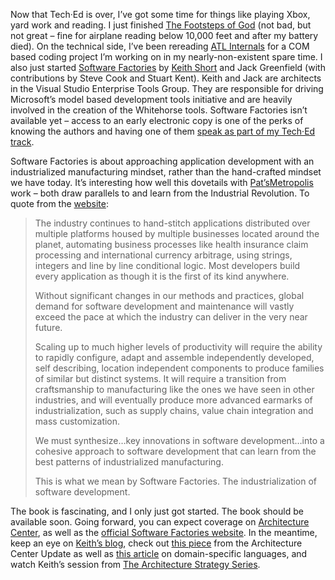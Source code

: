 Now that Tech·Ed is over, I’ve
got some time for things like playing Xbox, yard work and reading. I
just finished [The Footsteps of
God](http://search.barnesandnoble.com/booksearch/isbnInquiry.asp?isbn=0743454146)
(not bad, but not great – fine for airplane reading below 10,000 feet
and after my battery died). On the technical side, I’ve been rereading
[ATL
Internals](http://search.barnesandnoble.com/booksearch/isbnInquiry.asp?isbn=0201695898)
for a COM based coding project I’m working on in my nearly-non-existent
spare time. I also just started [Software
Factories](http://search.barnesandnoble.com/booksearch/isbnInquiry.asp?isbn=0471202843)
by [Keith Short](http://blogs.msdn.com/keith_short) and Jack Greenfield
(with contributions by Steve Cook and Stuart Kent). Keith and Jack are
architects in the Visual Studio Enterprise Tools Group. They are
responsible for driving Microsoft’s model based development tools
initiative and are heavily involved in the creation of the Whitehorse
tools. Software Factories isn’t available yet – access to an early
electronic copy is one of the perks of knowing the authors and having
one of them [speak as part of my Tech·Ed
track](http://blogs.msdn.com/keith_short/archive/2004/06/04/148815.aspx).

Software Factories is about approaching application development with an
industrialized manufacturing mindset, rather than the hand-crafted
mindset we have today. It’s interesting how well this dovetails with
[Pat’s](http://blogs.msdn.com/pathelland)[Metropolis](http://msdn.microsoft.com/architecture/journal/default.aspx?pull=/library/en-us/dnmaj/html/aj2metrop.asp)
work – both draw parallels to and learn from the Industrial Revolution.
To quote from the [website](http://www.softwarefactories.com/):

> The industry continues to hand-stitch applications distributed over
> multiple platforms housed by multiple businesses located around the
> planet, automating business processes like health insurance claim
> processing and international currency arbitrage, using strings,
> integers and line by line conditional logic. Most developers build
> every application as though it is the first of its kind anywhere.
>
> Without significant changes in our methods and practices, global
> demand for software development and maintenance will vastly exceed the
> pace at which the industry can deliver in the very near future.
>
> Scaling up to much higher levels of productivity will require the
> ability to rapidly configure, adapt and assemble independently
> developed, self describing, location independent components to produce
> families of similar but distinct systems. It will require a transition
> from craftsmanship to manufacturing like the ones we have seen in
> other industries, and will eventually produce more advanced earmarks
> of industrialization, such as supply chains, value chain integration
> and mass customization.
>
> We must synthesize…key innovations in software development…into a
> cohesive approach to software development that can learn from the best
> patterns of industrialized manufacturing.
>
> This is what we mean by Software Factories. The industrialization of
> software development.

The book is fascinating, and I only just got started. The book should be
available soon. Going forward, you can expect coverage on [Architecture
Center](http://msdn.microsoft.com/architecture), as well as the
[official Software Factories
website](http://www.softwarefactories.com/). In the meantime, keep an
eye on [Keith’s blog](http://blogs.msdn.com/keith_short), check out
[this
piece](http://msdn.microsoft.com/architecture/community/newsletter/default.aspx#Contemplate3)
from the Architecture Center Update as well as [this
article](http://msdn.microsoft.com/architecture/application/default.aspx?pull=/library/en-us/dnvsent/html/vsent_modelinglangs.asp)
on domain-specific languages, and watch Keith’s session from [The
Architecture Strategy
Series](http://msdn.microsoft.com/architecture/overview/series/).
